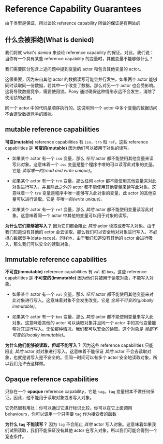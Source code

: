 # Reference Capability Guarantees

由于类型是保证，所以谈论 reference capability 所做的保证是有用处的

## 什么会被拒绝(What is denied)

我们将就 what's _denied_ 来谈论 reference capability 的保证。对此，我们说：当你有一个具有某些 reference capability 的变量时，其他变量不能够做什么？

我们需要区分包含上述问题中提到变量的 actor 和包含其他变量的 actor。

这很重要，因为来自其他 actor 的数据读写可能会并行发生。如果两个 actor 能够同时读取同一份数据，若其中一个改变了数据，那么对另一个 actor 也会受影响。这将导致数据竞争，需要使用锁。Pony 通过确保这种情形永远不会发生，消除了使用锁的必要。

同一个 actor 中的代码是顺序执行的。这说明同一个 actor 中多个变量的数据访问不会遭受数据竞争的困扰。

## mutable reference capabilities

__可变(mutable)__ reference capabilities 有 `iso`，`trn` 和 `ref`。这些 reference capabilities 是 __可变的(mutable)__ 因为他们可以被用于对象的读写。

* 如果某个 actor 有一个 `iso` 变量，那么 _任何_ actor 都不能使用其他变量来读写此对象。这意味着一个 `iso` 变量是整个程序中唯的可以读写此对象的变量。它是 _读写唯一的(read and write unique)_。

* 如果某个 actor 有一个 `trn` 变量，那么任何 actor 都不能使用其他变量来对此对象进行写入，并且除此之外的 actor 都不能使用其他变量来读写此对象。这意味着一个 `trn` 变量是程序中唯一能够写入此对象的变量，此 actor 的其他变量可以进行读取。它是 _写唯一的(write unique)_。

* 如果某个 actor 有一个 `ref` 变量，那么 _其他_ actor 都不能使用变量读写此对象。这意味着同一个 actor 中其他的变量可以用于对象的读写。

__为什么它们能够被写入？__ 因为它们都会阻止 _其他_ actor 读取或者写入对象。由于我们知道没有其他的 actor 会去读取，那么我们可以安全地对对象进行写入，不必担心数据竞争(data-races)。同样地，由于我们知道没有其他的 actor 会进行吸入，那么我们可以安全的读取对象。

## Immutable reference capabilities

__不可变(immutable)__ reference capabilities 有 `val` 和 `box`。这些 reference capabilities 是 __不可变的(immutable)__ 因为他们只被用于读取对象，不能写入对象。

* 如果某个 actor 有一个 `val` 变量，那么 _任何_ actor 都不能使用其他变量来对此对象进行写入。这意味着对象不会发生改变。它是 _全局不可变的(globally immutable)_。

* 如果某个 actor 有一个 `box` 变量，那么 _其他_ actor 都不能使用变量来写入此对象。这意味着其他的 actor 可以读取对象并且同一个 actor 中的其他变量能够对其进行写入。无论那种情况，我们都可以安全的读取。这个对象是 _局部不可变的(locally immutable)_。

__为什么他们能够被读取，但却不能写入？__ 因为这些 reference capabilities 只能阻止 _其他_ actor 对对象进行写入。这意味着不能保证 _其他_ actor 不会去读取对象，也就是说写入是不安全的。但同一时间可以有多个 actor 安全地读取对象，所以我们允许去这样做。

## Opaque reference capabilities

只存在一个 __opaque__ reference capability，它是 `tag`。`tag` 变量根本不做任何保证。因此，他不能用于读取对象或者写入对象。

它仍然很有用处：你可以通过它进行标识比较，你可以在它上面调用 behaviours，你可以调用一个只需要 `tag` 作为接受者的函数

__为什么 `tag` 不能读写？__ 因为 `tag` 不会阻止 _其他_ actor 写入对象。这意味着如果我们试图读取，我们不能保证没有其他 actor 在写入对象，所以我们可能会得到一个竞态条件。
